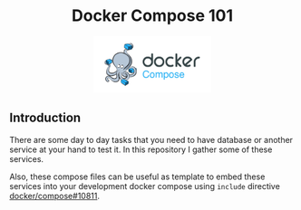 <h1 align="center">Docker Compose 101</h1>
<p align="center">
  <img alt="banner" src="./.github/img/banner.jpg" height=100>
</p>

## Introduction

There are some day to day tasks that you need to have database or another service at your hand to test it.
In this repository I gather some of these services.

Also, these compose files can be useful as template to embed these services into your development docker compose
using `include` directive [docker/compose#10811](https://github.com/docker/compose/pull/10811).
